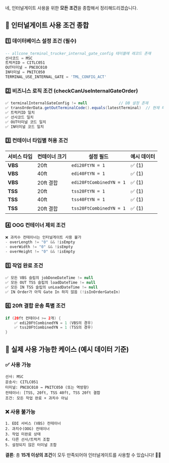 
네, 인터널게이트 사용을 위한 **모든 조건**을 종합해서 정리해드리겠습니다.

## 🚪 인터널게이트 사용 조건 종합

### 1️⃣ **데이터베이스 설정 조건** (필수)
```sql
-- allcone_terminal_trucker_internal_gate_config 테이블에 레코드 존재
선사코드 = MSC
트럭커ID = CITLC051  
OUT터미널 = PNCOC010
IN터미널 = PNITC050
TERMINAL_USE_INTERNAL_GATE = 'TML_CONFIG_ACT'
```

### 2️⃣ **비즈니스 로직 조건** (checkCanUseInternalGateOrder)
```java
✅ terminalInternalGateConfig != null              // DB 설정 존재
✅ transOrderData.getOutTerminalCode().equals(latestTerminal)  // 현재 터미널과 일치
✅ 트럭커ID 일치
✅ 선사코드 일치  
✅ OUT터미널 코드 일치
✅ IN터미널 코드 일치
```

### 3️⃣ **컨테이너 타입별 허용 조건**
| 서비스 타입  | 컨테이너 크기 | 설정 필드                   | 예시 데이터 |
| ------- | ------- | ----------------------- | ------ |
| **VBS** | 20ft    | `edi20FtYN = 1`         | ✅ (1)  |
| **VBS** | 40ft    | `edi40FtYN = 1`         | ✅ (1)  |
| **VBS** | 20ft 결합 | `edi20FtCombinedYN = 1` | ✅ (1)  |
| **TSS** | 20ft    | `tss20FtYN = 1`         | ✅ (1)  |
| **TSS** | 40ft    | `tss40FtYN = 1`         | ✅ (1)  |
| **TSS** | 20ft 결합 | `tss20FtCombinedYN = 1` | ✅ (1)  |

### 4️⃣ **OOG 컨테이너 제외 조건**
```java
❌ 과치수 컨테이너는 인터널게이트 사용 불가
- overLength != "0" && !isEmpty
- overWidth != "0" && !isEmpty  
- overHeight != "0" && !isEmpty
```

### 5️⃣ **작업 완료 조건**
```java
✅ 모든 VBS 슬립의 jobDoneDateTime != null
✅ 모든 OUT TSS 슬립의 loadDateTime != null
✅ 모든 IN TSS 슬립의 unLoadDateTime != null
✅ IN Order가 아직 Gate In 하지 않음 (!isInOrderGateIn)
```

### 6️⃣ **20ft 결합 운송 특별 조건**
```java
if (20ft 컨테이너 >= 2개) {
    ✅ edi20FtCombinedYN = 1 (VBS의 경우)
    ✅ tss20FtCombinedYN = 1 (TSS의 경우)
}
```

## 🎯 **실제 사용 가능한 케이스 (예시 데이터 기준)**

### ✅ **사용 가능**
```
선사: MSC
운송사: CITLC051
터미널: PNCOC010 → PNITC050 (또는 역방향)
컨테이너: [TSS, 20ft, TSS 40ft, TSS 20ft 결합
조건: 모든 작업 완료 + 과치수 아님
```

### ❌ **사용 불가능**
```
1. EDI 서비스 (VBS) 컨테이너
2. 과치수(OOG) 컨테이너  
3. 작업 미완료 상태
4. 다른 선사/트럭커 조합
5. 설정되지 않은 터미널 조합
```

**결론**: 총 **15개 이상의 조건**이 모두 만족되어야 인터널게이트를 사용할 수 있습니다! 🚛✨